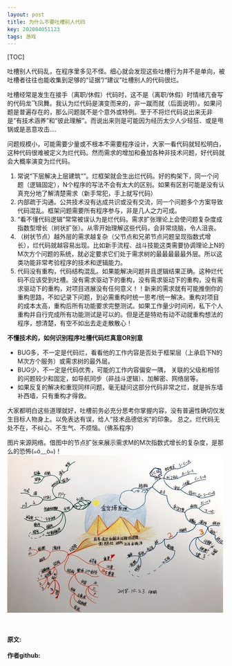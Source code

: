 ```yaml
---
layout: post
title: 为什么不要吐槽别人代码
key: 202004051123
tags: 游戏
---
```


[TOC]

吐槽别人代码乱，在程序里多见不怪。细心就会发现这些吐槽行为并不是单向，被吐槽者往往也能收集到足够的“证据”/“建议”吐槽别人的代码很烂。

吐槽经常是发生在接手（离职/休假）代码时，这不是（离职/休假）时情绪亢奋写的代码龙飞凤舞。我认为烂代码是演变而来的，非一蹴而就（后面说明）。如果问题是普遍存在的，那么问题就不是个意外或特例。至于不将烂代码说出来无非是”有技术涵养”和“彼此理解”。而说出来则是可能因为经历太少人少轻狂、或是甩锅或是恶意攻击....

问题规模小，可能需要少量或不根本不需要程序设计，大家一看代码就轻松明白，这种代码很难被定义为烂代码。然而需求的增加和叠加各种非技术问题，好代码就会大概率演变为烂代码。
1. 常说“下层解决上层建筑“”。烂框架就会生出烂代码。好的构架下，同一个问题（逻辑固定），N个程序的写法不会有太大的区别。如果有区别可能是没有认真充分地了解清楚需求（新手常犯，手上就写代码）
2.  内部疏于沟通。公共技术没有达成共识或没有交流，同一个问题多个方案导致代码混乱。框架问题需要所有程序参与，非是几人之力可成。
3. “看不懂代码逻辑”常常被误认为是烂代码。需求扩张理论上会使问题复杂度成指数型增长（树状扩张）。从零开始理解这些代码，会非常烧脑，令人沮丧。
4. （树状节点）越外层的需求越复杂（父节点和兄弟节点问题呈现指数式增长），烂代码就越容易出现。比如新手流程、战斗技能这类需要协调理论上N的M次方个问题的系统，就必定要求它们处于需求树的最最最最最外层。所以这类功能非常考验程序的技术和逻辑能力。
5. 代码没有重构，代码结构混乱。如果能解决问题并且逻辑结果正确。这种烂代码不应该受到吐槽。没有需求驱动下的重构，没有需求驱动下的重构，没有需求驱动下的重构，对项目进展没有任何意义！！新来的需求就有可能推倒你的重构思路，不如记录下问题，到必需重构时统一思考/统一解决。重构对项目的成本太高，重构后所有功能要求完整测试。如果工作量少时间闲，私下个人重构并自行完成所有功能测试是可以的。但是还是特劝有动不动就重构想法的程序，想清楚，有空不如出去走走散散心！

**不懂技术的，如何识别程序吐槽代码烂真意OR别意**
* BUG多，不一定是代码烂，看看他的工作内容是否处于框架层（上承启下N的M次方个服务）或需求树的最外层。
* BUG少，不一定是代码优秀，可能的工作内容偏安一隅， 关联的父级和相邻的问题较少和固定，如导航同步（非战斗逻辑）、加解密、网络层等。
* 如果反复的解决和重现同样问题，毫无疑问这部分代码非常之烂，就是拆东墙补西墙，只有重构才得救。

大家都明白这些道理就好，吐槽前务必充分思考你掌握内容，没有普遍性确切仅发生目标人物身上。以免表达有误，给人“技术品德低劣”的印象。
总之。烂代码无处不在，不纠心、不生气、不烦恼。（佛系程序）

图片来源网络。借图中的节点扩张来展示需求M的M次指数式增长的复杂度，是那么的恐怖(๑ó﹏ò๑)！
![](https://raw.githubusercontent.com/lizijie/lizijie.github.io/master/assets/images/2020-04-05-%E4%B8%BA%E4%BB%80%E4%B9%88%E4%B8%8D%E8%A6%81%E5%90%90%E6%A7%BD%E5%88%AB%E4%BA%BA%E4%BB%A3%E7%A0%81/xiweitu.jpeg)

<br>	
<br>	
<b>原文:<br>
<https://lizijie.github.io/2020/03/23/%E7%8E%A9%E5%A1%9E%E5%B0%94%E8%BE%BE%E8%8D%92%E9%87%8E%E4%B9%8B%E6%81%AF%E7%9A%84%E7%89%B9%E6%AE%8A%E6%84%9F%E8%A7%89.html>
<br>
作者github:<br>	
<https://github.com/lizijie>
</b>
